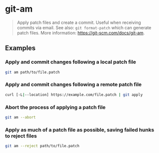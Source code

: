 # git-am

> Apply patch files and create a commit. Useful when receiving commits via email. See also: `git format-patch` which can generate patch files. More information: <https://git-scm.com/docs/git-am>.

## Examples

### Apply and commit changes following a local patch file

```bash
git am path/to/file.patch
```

### Apply and commit changes following a remote patch file

```bash
curl [-L|--location] https://example.com/file.patch | git apply
```

### Abort the process of applying a patch file

```bash
git am --abort
```

### Apply as much of a patch file as possible, saving failed hunks to reject files

```bash
git am --reject path/to/file.patch
```
